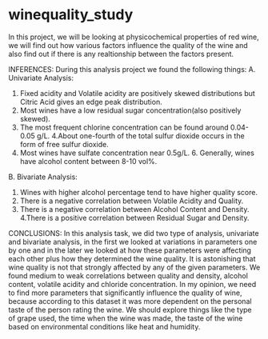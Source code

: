 # winequality_study
In this project, we will be looking at physicochemical properties of red wine, we will find out how various factors influence the quality of the wine and also find out if there is any realtionship between the factors present.

INFERENCES:
During this analysis project we found the following things: 
A. Univariate Analysis: 
  1. Fixed acidity and Volatile acidity are positively skewed distributions but Citric Acid gives an edge peak distribution. 
  2. Most wines have a low residual sugar concentration(also positively skewed).
  3. The most frequent chlorine concentration can be found around 0.04-0.05 g/L. 
  4.About one-fourth of the total sulfur dioxide occurs in the form of free sulfur dioxide.
  5. Most wines have sulfate concentration near 0.5g/L. 6. Generally, wines have alcohol content between 8-10 vol%.
  
B. Bivariate Analysis:
  1. Wines with higher alcohol percentage tend to have higher quality score.
  2. There is a negative correlation between Volatile Acidity and Quality.
  3. There is a negative correlation between Alcohol Content and Density.
  4.There is a positive correlation between Residual Sugar and Density.

CONCLUSIONS:
In this analysis task, we did two type of analysis, univariate and bivariate analysis, in the first we looked at variations in
parameters one by one and in the later we looked at how these parameters were affecting each other plus how they
determined the wine quality. It is astonishing that wine quality is not that strongly affected by any of the given parameters. We
found medium to weak correlations between quality and density, alcohol content, volatile acidity and chloride concentration. 
                                     In my opinion, we need to find more parameters that significantly influence the quality of wine, because according to this dataset
it was more dependent on the personal taste of the person rating the wine. We should explore things like the type of grape used, the time when the wine was made, the taste of the wine based on environmental conditions like heat and humidity.
